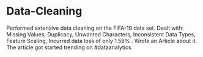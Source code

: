 # Data-Cleaning
Performed extensive data cleaning on the FIFA-19 data set. Dealt with: Missing Values, Duplicacy, Unwanted Characters, Inconsistent Data Types, Feature Scaling, Incurred data loss of only 1.58% . Wrote an Article about it. The article got started trending on #dataanalytics

